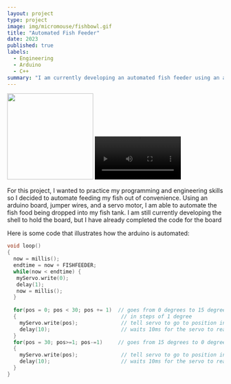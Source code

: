 ```yaml
---
layout: project
type: project
image: img/micromouse/fishbowl.gif
title: "Automated Fish Feeder"
date: 2023
published: true
labels:
  - Engineering
  - Arduino
  - C++
summary: "I am currently developing an automated fish feeder using an arduino board."
---
```


<div class="text-center p-4">
  <img width="200px" src="../img/micromouse/fish-feeder.png" class="img-thumbnail" >
  <video width="200px" src="../img/micromouse/IMG_4867.mov" class="img-thumbnail" >
</div>

For this project, I wanted to practice my programming and engineering skills so I decided to automate feeding my fish out of convenience. Using an arduino board, jumper wires, and a servo motor, I am able to automate the fish food being dropped into my fish tank. I am still currently developing the shell to hold the board, but I have already completed the code for the board

Here is some code that illustrates how the arduino is automated:

```cpp
void loop() 
{ 
  now = millis();
  endtime = now + FISHFEEDER;
  while(now < endtime) {
   myServo.write(0);
   delay(1);
   now = millis();   
  }
  
  for(pos = 0; pos < 30; pos += 1)  // goes from 0 degrees to 15 degrees 
  {                                  // in steps of 1 degree 
    myServo.write(pos);              // tell servo to go to position in variable 'pos' 
    delay(10);                       // waits 10ms for the servo to reach the position 
  } 
  for(pos = 30; pos>=1; pos-=1)     // goes from 15 degrees to 0 degrees 
  {                                
    myServo.write(pos);              // tell servo to go to position in variable 'pos' 
    delay(10);                       // waits 10ms for the servo to reach the position 
  } 
}
```
